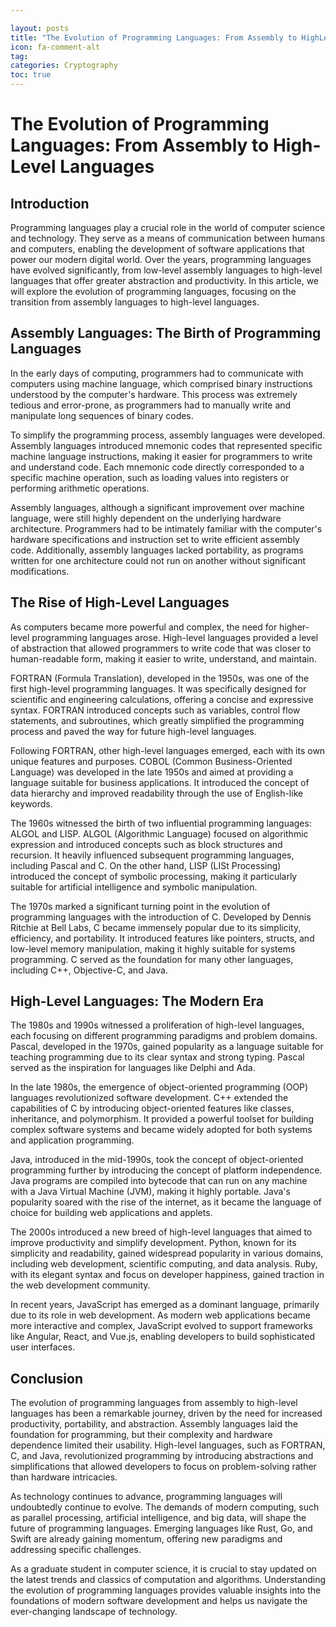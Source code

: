 ```yaml
---

layout: posts
title: "The Evolution of Programming Languages: From Assembly to HighLevel Languages"
icon: fa-comment-alt
tag:      
categories: Cryptography
toc: true
---
```




# The Evolution of Programming Languages: From Assembly to High-Level Languages

## Introduction

Programming languages play a crucial role in the world of computer science and technology. They serve as a means of communication between humans and computers, enabling the development of software applications that power our modern digital world. Over the years, programming languages have evolved significantly, from low-level assembly languages to high-level languages that offer greater abstraction and productivity. In this article, we will explore the evolution of programming languages, focusing on the transition from assembly languages to high-level languages.

## Assembly Languages: The Birth of Programming Languages

In the early days of computing, programmers had to communicate with computers using machine language, which comprised binary instructions understood by the computer's hardware. This process was extremely tedious and error-prone, as programmers had to manually write and manipulate long sequences of binary codes.

To simplify the programming process, assembly languages were developed. Assembly languages introduced mnemonic codes that represented specific machine language instructions, making it easier for programmers to write and understand code. Each mnemonic code directly corresponded to a specific machine operation, such as loading values into registers or performing arithmetic operations.

Assembly languages, although a significant improvement over machine language, were still highly dependent on the underlying hardware architecture. Programmers had to be intimately familiar with the computer's hardware specifications and instruction set to write efficient assembly code. Additionally, assembly languages lacked portability, as programs written for one architecture could not run on another without significant modifications.

## The Rise of High-Level Languages

As computers became more powerful and complex, the need for higher-level programming languages arose. High-level languages provided a level of abstraction that allowed programmers to write code that was closer to human-readable form, making it easier to write, understand, and maintain.

FORTRAN (Formula Translation), developed in the 1950s, was one of the first high-level programming languages. It was specifically designed for scientific and engineering calculations, offering a concise and expressive syntax. FORTRAN introduced concepts such as variables, control flow statements, and subroutines, which greatly simplified the programming process and paved the way for future high-level languages.

Following FORTRAN, other high-level languages emerged, each with its own unique features and purposes. COBOL (Common Business-Oriented Language) was developed in the late 1950s and aimed at providing a language suitable for business applications. It introduced the concept of data hierarchy and improved readability through the use of English-like keywords.

The 1960s witnessed the birth of two influential programming languages: ALGOL and LISP. ALGOL (Algorithmic Language) focused on algorithmic expression and introduced concepts such as block structures and recursion. It heavily influenced subsequent programming languages, including Pascal and C. On the other hand, LISP (LISt Processing) introduced the concept of symbolic processing, making it particularly suitable for artificial intelligence and symbolic manipulation.

The 1970s marked a significant turning point in the evolution of programming languages with the introduction of C. Developed by Dennis Ritchie at Bell Labs, C became immensely popular due to its simplicity, efficiency, and portability. It introduced features like pointers, structs, and low-level memory manipulation, making it highly suitable for systems programming. C served as the foundation for many other languages, including C++, Objective-C, and Java.

## High-Level Languages: The Modern Era

The 1980s and 1990s witnessed a proliferation of high-level languages, each focusing on different programming paradigms and problem domains. Pascal, developed in the 1970s, gained popularity as a language suitable for teaching programming due to its clear syntax and strong typing. Pascal served as the inspiration for languages like Delphi and Ada.

In the late 1980s, the emergence of object-oriented programming (OOP) languages revolutionized software development. C++ extended the capabilities of C by introducing object-oriented features like classes, inheritance, and polymorphism. It provided a powerful toolset for building complex software systems and became widely adopted for both systems and application programming.

Java, introduced in the mid-1990s, took the concept of object-oriented programming further by introducing the concept of platform independence. Java programs are compiled into bytecode that can run on any machine with a Java Virtual Machine (JVM), making it highly portable. Java's popularity soared with the rise of the internet, as it became the language of choice for building web applications and applets.

The 2000s introduced a new breed of high-level languages that aimed to improve productivity and simplify development. Python, known for its simplicity and readability, gained widespread popularity in various domains, including web development, scientific computing, and data analysis. Ruby, with its elegant syntax and focus on developer happiness, gained traction in the web development community.

In recent years, JavaScript has emerged as a dominant language, primarily due to its role in web development. As modern web applications became more interactive and complex, JavaScript evolved to support frameworks like Angular, React, and Vue.js, enabling developers to build sophisticated user interfaces.

## Conclusion

The evolution of programming languages from assembly to high-level languages has been a remarkable journey, driven by the need for increased productivity, portability, and abstraction. Assembly languages laid the foundation for programming, but their complexity and hardware dependence limited their usability. High-level languages, such as FORTRAN, C, and Java, revolutionized programming by introducing abstractions and simplifications that allowed developers to focus on problem-solving rather than hardware intricacies.

As technology continues to advance, programming languages will undoubtedly continue to evolve. The demands of modern computing, such as parallel processing, artificial intelligence, and big data, will shape the future of programming languages. Emerging languages like Rust, Go, and Swift are already gaining momentum, offering new paradigms and addressing specific challenges.

As a graduate student in computer science, it is crucial to stay updated on the latest trends and classics of computation and algorithms. Understanding the evolution of programming languages provides valuable insights into the foundations of modern software development and helps us navigate the ever-changing landscape of technology.